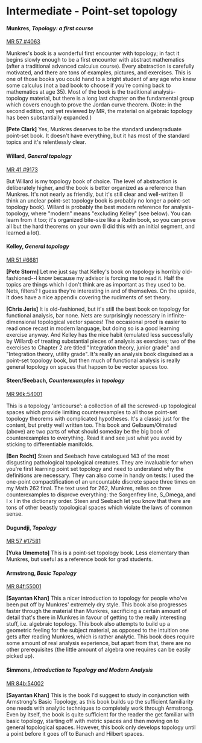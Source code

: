 # Intermediate - Point-set topology

#### Munkres, *Topology: a first course*

[MR 57 #4063](http://www.ams.org/mathscinet-getitem?mr=57+%234063)

Munkres's book is a wonderful first encounter with topology; in fact it begins slowly enough to
be a first encounter with abstract mathematics (after a traditional advanced calculus course).
Every abstraction is carefully motivated, and there are tons of examples, pictures, and
exercises.  This is one of those books you could hand to a bright student of any age who knew
some calculus (not a bad book to choose if you're coming back to mathematics at age 35).  Most
of the book is the traditional analysis-topology material, but there is a long last chapter on
the fundamental group which covers enough to prove the Jordan curve theorem. (Note: in the
second edition, not yet reviewed by MR, the material on algebraic topology has been
substantially expanded.)

**[Pete Clark]** Yes, Munkres deserves to be the standard undergraduate point-set book.  It
doesn't have everything, but it has most of the standard topics and it's relentlessly clear.

#### Willard, *General topology*

[MR 41 #9173](http://www.ams.org/mathscinet-getitem?mr=41+%239173)

But Willard is my topology book of choice.  The level of abstraction is deliberately higher,
and the book is better organized as a reference than Munkres.  It's not nearly as friendly, but
it's still clear and well-written (I think an unclear point-set topology book is probably no
longer a point-set topology book).  Willard is probably the best modern reference for
analysis-topology, where "modern" means "excluding Kelley" (see below).  You can learn from it
too; it's organized bite-size like a Rudin book, so you can prove all but the hard theorems on
your own (I did this with an initial segment, and learned a lot).

#### Kelley, *General topology*

[MR 51 #6681](http://www.ams.org/mathscinet-getitem?mr=51+%236681)

**[Pete Storm]** Let me just say that Kelley's book on topology is horribly old-fashioned--I know
because my advisor is forcing me to read it.  Half the topics are things which I don't think
are as important as they used to be.  Nets, filters?  I guess they're interesting in and of
themselves.  On the upside, it does have a nice appendix covering the rudiments of set theory.

**[Chris Jeris]** It is old-fashioned, but it's still the best book on topology for functional
analysis, bar none.  Nets are surprisingly necessary in infinite-dimensional topological vector
spaces!  The occasional proof is easier to read once recast in modern language, but doing so is
a good learning exercise anyway.  And Kelley has the nice habit (emulated less successfully by
Willard) of treating substantial pieces of analysis as exercises; two of the exercises to
Chapter 2 are titled "Integration theory, junior grade" and "Integration theory, utility
grade".  It's really an analysis book disguised as a point-set topology book, but then much of
functional analysis is really general topology on spaces that happen to be vector spaces too.

#### Steen/Seebach, *Counterexamples in topology*

[MR 96k:54001](http://www.ams.org/mathscinet-getitem?mr=96k%3A54001)

This is a topology 'anticourse': a collection of all the screwed-up topological spaces which
provide limiting counterexamples to all those point-set topology theorems with complicated
hypotheses.  It's a classic just for the content, but pretty well written too.  This book and
Gelbaum/Olmsted (above) are two parts of what should someday be the big book of counterexamples
to everything.  Read it and see just what you avoid by sticking to differentiable manifolds.

**[Ben Recht]** Steen and Seebach have catalogued 143 of the most disgusting pathological
topological creatures.  They are invaluable for when you're first learning point set topology
and need to understand why the definitions are necessary.  They can also come in handy on
tests: I used the one-point compactification of an uncountable discrete space three times on my
Math 262 final.  The text used for 262, Munkres, relies on three counterexamples to disprove
everything: the Sorgenfrey line, S_Omega, and I x I in the dictionary order. Steen and Seebach
let you know that there are tons of other beastly topological spaces which violate the laws of
common sense.

#### Dugundji, *Topology*

[MR 57 #17581](http://www.ams.org/mathscinet-getitem?mr=57+%2317581)

**[Yuka Umemoto]** This is a point-set topology book.  Less elementary than Munkres, but useful
as a reference book for grad students.

#### Armstrong, *Basic Topology*

[MR 84f:55001](http://www.ams.org/mathscinet-getitem?mr=84f%3A55001)

**[Sayantan Khan]** This a nicer introduction to topology for people who've been put off by Munkres'
extremely dry style. This book also progresses faster through the material than Munkres, sacrificing
a certain amount of detail that's there in Munkres in favour of getting to the really interesting stuff,
i.e. algebraic topology. This book also attempts to build up a geometric feeling for the subject material,
as opposed to the intuition one gets after reading Munkres, which is rather analytic. This book does require
some amount of real analysis experience, but apart from that, there are no other prerequisites (the little
amount of algebra one requires can be easily picked up).

#### Simmons, *Introduction to Topology and Modern Analysis*

[MR 84b:54002](http://www.ams.org/mathscinet-getitem?mr=84b%3A54002)

**[Sayantan Khan]** This is the book I'd suggest to study in conjunction with Armstrong's Basic Topology,
as this book builds up the sufficient familiarity one needs with analytic techniques to completely work
through Armstrong. Even by itself, the book is quite sufficient for the reader the get familiar with basic
topology, starting off with metric spaces and then moving on to general topological spaces. However, this
book only develops topology until a point before it goes off to Banach and Hilbert spaces.
